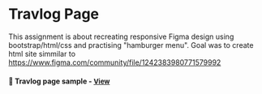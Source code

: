 
# Travlog Page

This assignment is about recreating responsive Figma design using bootstrap/html/css and practising "hamburger menu". Goal was to create html site simmilar to https://www.figma.com/community/file/1242383980771579992

<h4>🔹 Travlog page sample - <a href="https://simonakom.github.io/travlog-landing-page/travlog.html" style="font-size:small;">View</a><h4>
